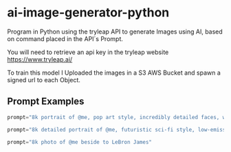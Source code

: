 # ai-image-generator-python


Program in Python using the tryleap API to generate Images using AI, based on command placed in the API´s Prompt.

You will need to retrieve an api key in the tryleap website https://www.tryleap.ai/

To train this model I Uploaded the images in a S3 AWS Bucket and spawn a signed url to each Object.

## Prompt Examples

```python
prompt="8k portrait of @me, pop art style, incredibly detailed faces, wearing a colorful men's suit, 🎨🖌️, idol, ios"
```

```python
prompt="8k detailed portrait of @me, futuristic sci-fi style, low-emission-neon, bladerunner movie scene style"
```

```python
prompt="8k photo of @me beside to LeBron James"
```

